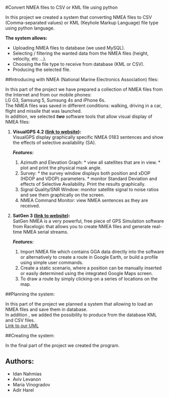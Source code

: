 #Convert NMEA files to CSV or KML file using python

In this project we created a system that converting NMEA files to CSV (Comma-separated values) or KML (Keyhole Markup Language) file type using python language.  

**The system allows:**  
* Uploading NMEA files to database (we used MySQL).
* Selecting / filtering the wanted data from the NMEA files (height, velocity, etc ...).
* Choosing the file type to receive from database (KML or CSV).
* Producing the selected file.

##Introducing with NMEA (National Marine Electronics Association) files:

In this part of the project we have prepared a collection of NMEA files from the Internet and from our mobile phones:  
LG G3, Samsung 5, Sumsung 4s and iPhone 6s.  
The NMEA files was saved in different conditions: walking, driving in a car, flight and missile that was launched.  
In addition, we selected ***two*** software tools that allow visual display of NMEA files:

1. **VisualGPS 4.2 ([link to website](http://www.visualgps.net/visualgps/)):**  
      VisualGPS display graphically specific NMEA 0183 sentences and show the effects of selective availability (SA).  

      ***Features:***
      1. Azimuth and Elevation Graph: 
        * view all satellites that are in view.
        * plot and print the physical mask angle.
      2. Survey:
        * the survey window displays both position and xDOP (HDOP and VDOP) parameters.
        * monitor Standard Deviation and effects of Selective Availability.  Print the results graphically.
      3. Signal Quality/SNR Window: monitor satellite signal to noise ratios and see them graphically on the screen.
      4. NMEA Command Monitor: view NMEA sentences as they are received.  

2. **SatGen 3 ([link to website](http://www.labsat.co.uk/index.php/en/products/satgen-simulator-software)):**  
      SatGen NMEA is a very powerful, free piece of GPS Simulation software from Racelogic that allows you to create NMEA files and generate real-time NMEA serial streams.  

      ***Features:***
      1. Import NMEA file which contains GGA data directly into the software or alternatively to create a route in Google Earth, or build a profile using simple user commands.
      2. Create a static scenario, where a position can be manually inserted or easily determined using the integrated Google Maps screen.
      3. To draw a route by simply clicking-on a series of locations on the map.

##Planning the system:

In this part of the project we planned a system that allowing to load an NMEA files and save them in database.  
In addition , we added the possibility to produce from the database KML and CSV files.  
[Link to our UML](https://github.com/Most601/SecondExercise/blob/master/UMLmatala2.png)

##Creating the system:

In the final part of the project we created the program.

## Authors:
* Idan Nahmias
* Aviv Levanon
* Maria Vinogradov
* Adir Harel
